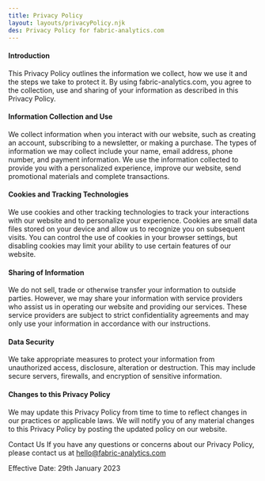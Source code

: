 ```yaml
---
title: Privacy Policy
layout: layouts/privacyPolicy.njk
des: Privacy Policy for fabric-analytics.com
---
```

#### Introduction
This Privacy Policy outlines the information we collect, how we use it and the steps we take to protect it. By using fabric-analytics.com, you agree to the collection, use and sharing of your information as described in this Privacy Policy.

#### Information Collection and Use 
We collect information when you interact with our website, such as creating an account, subscribing to a newsletter, or making a purchase. The types of information we may collect include your name, email address, phone number, and payment information. We use the information collected to provide you with a personalized experience, improve our website, send promotional materials and complete transactions.

#### Cookies and Tracking Technologies 
We use cookies and other tracking technologies to track your interactions with our website and to personalize your experience. Cookies are small data files stored on your device and allow us to recognize you on subsequent visits. You can control the use of cookies in your browser settings, but disabling cookies may limit your ability to use certain features of our website.

#### Sharing of Information 
We do not sell, trade or otherwise transfer your information to outside parties. However, we may share your information with service providers who assist us in operating our website and providing our services. These service providers are subject to strict confidentiality agreements and may only use your information in accordance with our instructions.

#### Data Security 
We take appropriate measures to protect your information from unauthorized access, disclosure, alteration or destruction. This may include secure servers, firewalls, and encryption of sensitive information.

#### Changes to this Privacy Policy 
We may update this Privacy Policy from time to time to reflect changes in our practices or applicable laws. We will notify you of any material changes to this Privacy Policy by posting the updated policy on our website.

Contact Us If you have any questions or concerns about our Privacy Policy, please contact us at hello@fabric-analytics.com

Effective Date: 29th January 2023